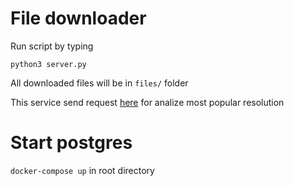# File downloader
Run script by typing

```python3 server.py```

All downloaded files will be in ```files/``` folder


This service send request [here](https://github.com/NeverEverLive/redis-statistics) for analize most popular resolution


# Start postgres

```docker-compose up``` in root directory
